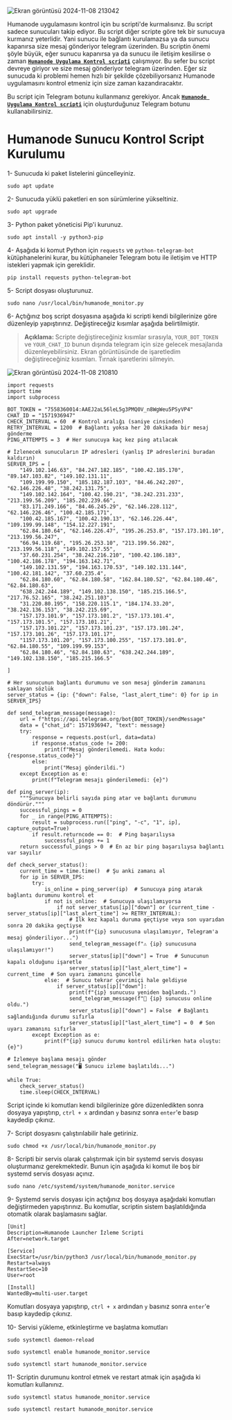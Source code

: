 ![Ekran görüntüsü 2024-11-08 213042](https://github.com/user-attachments/assets/2d6ad775-bc70-4790-8130-70ccfa6851f2)

Humanode uygulamasını kontrol için bu scripti'de kurmalısınız. Bu script sadece sunucuları takip ediyor. Bu script diğer scripte göre tek bir sunucuya kurmanız yeterlidir. Yani sunucu ile bağlantı kurulamazsa ya da sunucu kapanırsa size mesaj gönderiyor telegram üzerinden. Bu scriptin önemi şöyle büyük, eğer sunucu kapanırsa ya da sunucu ile iletişim kesilirse o zaman <a href="https://github.com/Lorento34/humanode/blob/main/Humanode%20Uygulama%20Kontrol.md"><b>```Humanode Uygulama Kontrol scripti```</b></a> çalışmıyor. Bu sefer bu script devreye giriyor ve size mesaj gönderiyor telegram üzerinden. Eğer siz sunucuda ki problemi hemen hızlı bir şekilde çözebiliyorsanız Humanode uygulamasını kontrol etmeniz için size zaman kazandıracaktır.

Bu script için Telegram botunu kullanmanız gerekiyor. Ancak <a href="https://github.com/Lorento34/humanode/blob/main/Humanode%20Uygulama%20Kontrol.md"><b>```Humanode Uygulama Kontrol scripti```</b></a> için oluşturduğunuz Telegram botunu kullanabilirsiniz.



# Humanode Sunucu Kontrol Script Kurulumu

1- Sunucuda ki paket listelerini güncelleyiniz.

```
sudo apt update
```

2- Sunucuda yüklü paketleri en son sürümlerine yükseltiniz.
```
sudo apt upgrade
```

3- Python paket yöneticisi Pip'i kurunuz.
```
sudo apt install -y python3-pip
```

4- Aşağıda ki komut Python için ```requests``` ve ```python-telegram-bot``` kütüphanelerini kurar, bu kütüphaneler Telegram botu ile iletişim ve HTTP istekleri yapmak için gereklidir.
```
pip install requests python-telegram-bot
```

5- Script dosyası oluşturunuz.
```
sudo nano /usr/local/bin/humanode_monitor.py
```

6- Açtığınız boş script dosyasına aşağıda ki scripti kendi bilgilerinize göre düzenleyip yapıştırınız. Değiştireceğiz kısımlar aşağıda belirtilmiştir.

> <b> Açıklama: </b> Scripte değiştireceğiniz kısımlar sırasıyla, ```YOUR_BOT_TOKEN``` ve ```YOUR_CHAT_ID``` bunun dışında telegram için size gelecek mesajlarıda düzenleyebilirsiniz. Ekran görüntüsünde de işaretledim değiştireceğiniz kısımları. Tırnak işaretlerini  silmeyin.

![Ekran görüntüsü 2024-11-08 210810](https://github.com/user-attachments/assets/ab04a66a-eef3-4146-b1ea-b52bd6988269)


```Sieve
import requests
import time
import subprocess

BOT_TOKEN = "7558360014:AAEJ2aL56leL5g3PMQ0V_n8WgWeu5PSyVP4"
CHAT_ID = "1571936947"
CHECK_INTERVAL = 60  # Kontrol aralığı (saniye cinsinden)
RETRY_INTERVAL = 1200  # Bağlantı yoksa her 20 dakikada bir mesaj gönderme
PING_ATTEMPTS = 3  # Her sunucuya kaç kez ping atılacak

# İzlenecek sunucuların IP adresleri (yanlış IP adreslerini buradan kaldırın)
SERVER_IPS = [
	"149.102.146.63", "84.247.182.185", "100.42.185.170", "89.147.103.82", "149.102.131.11",
    "109.199.99.150", "185.182.187.103", "84.46.242.207", "62.146.226.48", "38.242.131.75",
    "149.102.142.164", "100.42.190.21", "38.242.231.233", "213.199.56.209", "185.202.239.66",
	"83.171.249.166", "84.46.245.29", "62.146.228.112", "62.146.226.46", "100.42.185.171",
    "100.42.185.167", "100.42.190.13", "62.146.226.44", "109.199.99.148", "154.12.227.191",
    "62.84.180.64", "62.146.226.47", "195.26.253.8", "157.173.101.10", "213.199.56.247",
	"66.94.119.68", "195.26.253.10", "213.199.56.202", "213.199.56.118", "149.102.157.55",
	"37.60.231.254", "38.242.216.210", "100.42.186.183", "100.42.186.178", "194.163.142.71",
    "149.102.131.59", "194.163.170.53", "149.102.131.144", "100.42.181.142", "37.60.235.4",
    "62.84.180.60", "62.84.180.58", "162.84.180.52", "62.84.180.46", "62.84.180.63",
	"638.242.244.189", "149.102.138.150", "185.215.166.5", "217.76.52.165", "38.242.251.103",
    "31.220.80.195", "158.220.115.1", "184.174.33.20", "38.242.136.153", "38.242.215.69",
	"157.173.101.9", "157.173.101.2", "157.173.101.4", "157.173.101.5", "157.173.101.21",
	"157.173.101.22", "157.173.101.23", "157.173.101.24", "157.173.101.26", "157.173.101.17",
    "1157.173.101.20", "157.173.100.255", "157.173.101.0", "62.84.180.55", "109.199.99.153",
    "62.84.180.46", "62.84.180.63", "638.242.244.189", "149.102.138.150", "185.215.166.5"
    
]

# Her sunucunun bağlantı durumunu ve son mesaj gönderim zamanını saklayan sözlük
server_status = {ip: {"down": False, "last_alert_time": 0} for ip in SERVER_IPS}

def send_telegram_message(message):
    url = f"https://api.telegram.org/bot{BOT_TOKEN}/sendMessage"
    data = {"chat_id": 1571936947, "text": message}
    try:
        response = requests.post(url, data=data)
        if response.status_code != 200:
            print(f"Mesaj gönderilemedi. Hata kodu: {response.status_code}")
        else:
            print("Mesaj gönderildi.")
    except Exception as e:
        print(f"Telegram mesajı gönderilemedi: {e}")

def ping_server(ip):
    """Sunucuya belirli sayıda ping atar ve bağlantı durumunu döndürür."""
    successful_pings = 0
    for _ in range(PING_ATTEMPTS):
        result = subprocess.run(["ping", "-c", "1", ip], capture_output=True)
        if result.returncode == 0:  # Ping başarılıysa
            successful_pings += 1
    return successful_pings > 0  # En az bir ping başarılıysa bağlantı var sayılır

def check_server_status():
    current_time = time.time()  # Şu anki zamanı al
    for ip in SERVER_IPS:
        try:
            is_online = ping_server(ip)  # Sunucuya ping atarak bağlantı durumunu kontrol et
            if not is_online:  # Sunucuya ulaşılamıyorsa
                if not server_status[ip]["down"] or (current_time - server_status[ip]["last_alert_time"] >= RETRY_INTERVAL):
                    # İlk kez kapalı duruma geçtiyse veya son uyarıdan sonra 20 dakika geçtiyse
                    print(f"{ip} sunucusuna ulaşılamıyor, Telegram'a mesaj gönderiliyor...")
                    send_telegram_message(f"⚠️ {ip} sunucusuna ulaşılamıyor!")
                    server_status[ip]["down"] = True  # Sunucunun kapalı olduğunu işaretle
                    server_status[ip]["last_alert_time"] = current_time  # Son uyarı zamanını güncelle
            else:  # Sunucu tekrar çevrimiçi hale geldiyse
                if server_status[ip]["down"]:
                    print(f"{ip} sunucusu yeniden bağlandı.")
                    send_telegram_message(f"🔄 {ip} sunucusu online oldu.")
                    server_status[ip]["down"] = False  # Bağlantı sağlandığında durumu sıfırla
                    server_status[ip]["last_alert_time"] = 0  # Son uyarı zamanını sıfırla
        except Exception as e:
            print(f"{ip} sunucu durumu kontrol edilirken hata oluştu: {e}")

# İzlemeye başlama mesajı gönder
send_telegram_message("🖥️ Sunucu izleme başlatıldı...")

while True:
    check_server_status()
    time.sleep(CHECK_INTERVAL)
```

Script içinde ki komutları kendi bilgilerinize göre düzenledikten sonra dosyaya yapıştırıp, ```ctrl + x``` ardından ```y``` basınız sonra ```enter```'e basıp kaydedip çıkınız.


7- Script dosyasını çalıştırılabilir hale getiriniz.
```
sudo chmod +x /usr/local/bin/humanode_monitor.py
```

8- Scripti bir servis olarak çalıştırmak için bir systemd servis dosyası oluşturmanız gerekmektedir. Bunun için aşağıda ki komut ile boş bir systemd servis dosyası açınız.
```
sudo nano /etc/systemd/system/humanode_monitor.service
```

9- Systemd servis dosyası için açtığınız boş dosyaya aşağıdaki komutları değiştirmeden yapıştırınız. Bu komutlar, scriptin sistem başlatıldığında otomatik olarak başlamasını sağlar.
```
[Unit]
Description=Humanode Launcher İzleme Scripti
After=network.target

[Service]
ExecStart=/usr/bin/python3 /usr/local/bin/humanode_monitor.py
Restart=always
RestartSec=10
User=root

[Install]
WantedBy=multi-user.target
```

Komutları dosyaya yapıştırıp, ```ctrl + x``` ardından ```y``` basınız sonra ```enter```'e basıp kaydedip çıkınız.


10- Servisi yükleme, etkinleştirme ve başlatma komutları
```
sudo systemctl daemon-reload
```
```
sudo systemctl enable humanode_monitor.service
```
```
sudo systemctl start humanode_monitor.service
```

11- Scriptin durumunu kontrol etmek ve restart atmak için aşağıda ki komutları kullanınız.
```
sudo systemctl status humanode_monitor.service
```
```
sudo systemctl restart humanode_monitor.service
```
